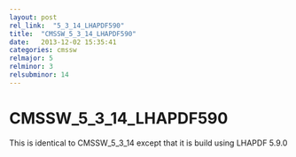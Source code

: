 ```yaml
---
layout: post
rel_link:  "5_3_14_LHAPDF590"
title:  "CMSSW_5_3_14_LHAPDF590"
date:   2013-12-02 15:35:41
categories: cmssw
relmajor: 5
relminor: 3
relsubminor: 14
---
```


# CMSSW_5_3_14_LHAPDF590
This is identical to CMSSW_5_3_14 except that it is build using LHAPDF 5.9.0
